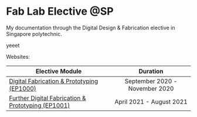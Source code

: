 # Fab Lab  Elective @SP

My documentation through the Digital Design & Fabrication elective in Singapore polytechnic.

yeeet

Websites:

| Elective Module                                              |            Duration            |
| ------------------------------------------------------------ | :----------------------------: |
| [Digital Fabrication & Prototyping (EP1000)](https://plsspeccify.github.io/EP1000/) | September 2020 - November 2020 |
| [Further Digital Fabrication & Prototyping (EP1001)](https://plsspeccify.github.io/EP1001/) |    April 2021 - August 2021    |

